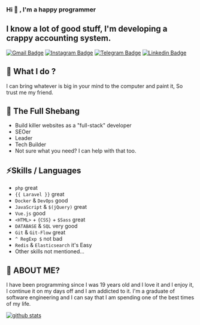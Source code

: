 ### Hi 👋 , I'm a happy programmer

## I know a lot of good stuff, I'm developing a crappy accounting system.

[![Gmail Badge](https://img.shields.io/badge/-majeedmohammadian@gmail.com-c14438?style=flat&logo=Gmail&logoColor=white&link=mailto:majeedmohammadian@gmail.com)](mailto:majeedmohammadian@gmail.com)
[![Instagram Badge](https://img.shields.io/badge/Instagram-3f729b?style=flat&logo=instagram&logoColor=white&link=https://instagram.com/majeedmohammadian/)](https://instagram.com/majeedmohammadian/)
[![Telegram Badge](https://img.shields.io/badge/-Telegram-blue?style=flat&logo=telegram&logoColor=white&link=https://t.me/majeed21/)](https://t.me/majeed21/)
[![Linkedin Badge](https://img.shields.io/badge/-Linkedin-0072b1?style=flat&logo=Linkedin&logoColor=white&link=https://linkedin.com/in/majidmohammadian/)](https://linkedin.com/in/majidmohammadian/)

## 🔭 What I do ? 

I can bring whatever is big in your mind to the computer and paint it, So trust me my friend.

## 🌱 The Full Shebang

- Build killer websites as a "full-stack" developer
- SEOer
- Leader
- Tech Builder
- Not sure what you need? I can help with that too.

## ⚡Skills / Languages

- `php` great
- `{{ Laravel }}` great
- `Docker` & `DevOps` good
- `JavaScript` & `$(jQuery)` great
- `Vue.js` good
- `<HTML>` + `{CSS}` + `$Sass` great
- `DATABASE` & `SQL` very good
- `Git` & `Git-Flow` great
- `^ RegExp $` not bad
- `Redis` & `Elasticsearch` it's Easy
- Other skills not mentioned...

## 🤔 ABOUT ME?
I have been programming since I was 19 years old and I love it and I enjoy it, I continue it on my days off and I am addicted to it.
I'm a graduate of software engineering and I can say that I am spending one of the best times of my life.

[![github stats](https://github-readme-stats.vercel.app/api?username=MajidMohammadian&show_icons=true)](https://github.com/anuraghazra/github-readme-stats)
